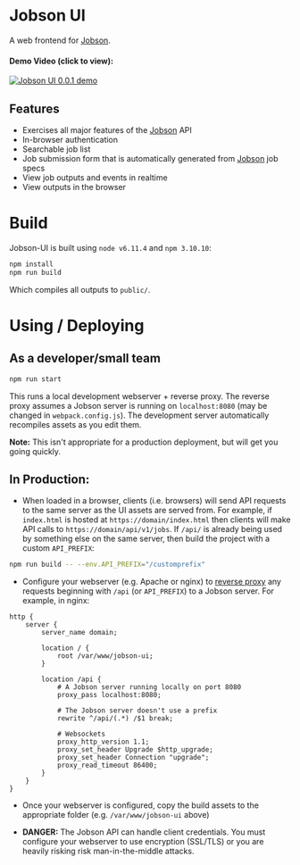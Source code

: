 # Jobson UI

A web frontend for [Jobson](https://github.com/adamkewley/jobson).

#### Demo Video (click to view):
[![Jobson UI 0.0.1 demo](https://img.youtube.com/vi/Fq0_T-offgA/0.jpg)](https://www.youtube.com/watch?v=Fq0_T-offgA)


## Features

- Exercises all major features of the [Jobson](https://github.com/adamkewley/jobson) 
  API
- In-browser authentication
- Searchable job list
- Job submission form that is automatically generated from 
  [Jobson](https://github.com/adamkewley/jobson) job specs
- View job outputs and events in realtime
- View outputs in the browser


# Build

Jobson-UI is built using `node v6.11.4` and `npm 3.10.10`:

```bash
npm install
npm run build
```

Which compiles all outputs to `public/`.


# Using / Deploying

## As a developer/small team

```bash
npm run start
```

This runs a local development webserver + reverse proxy. The reverse
proxy assumes a Jobson server is running on `localhost:8080` (may be
changed in `webpack.config.js`). The development server automatically
recompiles assets as you edit them.

**Note:** This isn't appropriate for a production deployment, but will
get you going quickly.


## In Production:

- When loaded in a browser, clients (i.e. browsers) will send API
  requests to the same server as the UI assets are served from. For
  example, if `index.html` is hosted at `https://domain/index.html`
  then clients will make API calls to `https://domain/api/v1/jobs`. If
  `/api/` is already being used by something else on the same server,
  then build the project with a custom `API_PREFIX`:
  
```bash
npm run build -- --env.API_PREFIX="/customprefix"
```

- Configure your webserver (e.g. Apache or nginx) to
  [reverse proxy](https://www.nginx.com/resources/admin-guide/reverse-proxy/)
  any requests beginning with `/api` (or `API_PREFIX`) to a Jobson
  server. For example, in nginx:
  
```
http {
    server {
        server_name domain;

        location / {
            root /var/www/jobson-ui;
        }

        location /api {
            # A Jobson server running locally on port 8080
            proxy_pass localhost:8080;

            # The Jobson server doesn't use a prefix
            rewrite ^/api/(.*) /$1 break;

            # Websockets
            proxy_http_version 1.1;
            proxy_set_header Upgrade $http_upgrade;
            proxy_set_header Connection "upgrade";
            proxy_read_timeout 86400;
        }
    }
}
```

- Once your webserver is configured, copy the build assets to the
  appropriate folder (e.g. `/var/www/jobson-ui` above)
  
- **DANGER:** The Jobson API can handle client credentials. You must
  configure your webserver to use encryption (SSL/TLS) or you are
  heavily risking risk man-in-the-middle attacks.


